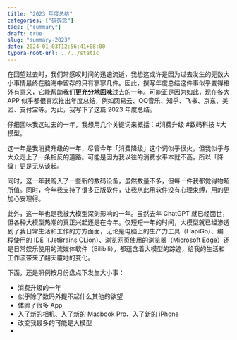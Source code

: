 ```yaml
---
title: "2023 年度总结"
categories: ["碎碎念"]
tags: ["summary"]
draft: true
slug: "summary-2023"
date: 2024-01-03T12:56:41+08:00
typora-root-url: ../../static
---
```


在回望过去时，我们常感叹时间的迅速流逝，我想这或许是因为过去发生的无数大小事情最终在脑海中留存的只有寥寥几件。因此，撰写年度总结这件事似乎变得格外有意义，它能帮助我们**更充分地回味**过去的一年。可能正是因为如此，现在各大 APP 似乎都很喜欢推出年度总结，例如网易云、QQ音乐、知乎、飞书、京东、美团、支付宝等。为此，我写下了这篇 2023 年度总结。

仔细回味我这过去的一年，我想用几个关键词来概括：#消费升级 #数码科技 #大模型。

这一年是我消费升级的一年，尽管今年「消费降级」这个词似乎很火，但我似乎与大众走上了一条相反的道路。可能是因为我以往的消费水平本就不高，所以「降级」更是无从谈起。

同时，这一年我购入了一些新的数码设备，虽然数量不多，但每一件我都觉得物超所值。同时，今年我支持了很多正版软件，让我从此用软件没有心理束缚，用的更加心安理得。

此外，这一年也是我被大模型深刻影响的一年。虽然去年 ChatGPT 就已经面世，但各种大模型热潮的真正兴起还是在今年。仅短短一年的时间，大模型就已经渗透到了我日常生活和工作的方方面面，无论是电脑上的生产力工具（HapiGo）、编程使用的 IDE（JetBrains CLion）、浏览网页使用的浏览器（Microsoft Edge）还是日常娱乐使用的流媒体软件（Bilibili），都蕴含着大模型的踪迹，给我的生活和工作流带来了翻天覆地的变化。

下面，还是照例按月份盘点下发生大小事：





+ 消费升级的一年
+ 似乎除了数码外提不起什么其他的欲望
+ 体验了很多 App
+ 入了新的相机、入了新的 Macbook Pro、入了新的 iPhone
+ 改变我最多的可能是大模型
+ 
